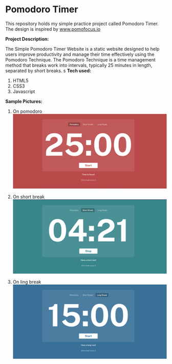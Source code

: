 # Pomodoro Timer
This repository holds my simple practice project called Pomodoro Timer. The design is inspired by www.pomofocus.io

**Project Description:**

The Simple Pomodoro Timer Website is a static website designed to help users improve productivity and manage their time effectively using the Pomodoro Technique. The Pomodoro Technique is a time management method that breaks work into intervals, typically 25 minutes in length, separated by short breaks.
s
**Tech used:**
1. HTML5
2. CSS3
3. Javascript


**Sample Pictures:**
1. On pomodoro
![Alt Text](assets/readme%20images/Screenshot1.png)

2. On short break
![Alt Text](assets/readme%20images/Screenshot2.png)

3. On ling break
![Alt Text](assets/readme%20images/Screenshot3.png)
